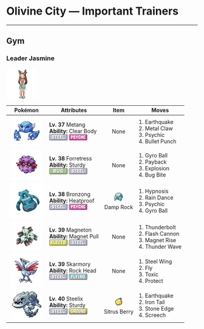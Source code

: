 # Olivine City — Important Trainers


---

## Gym

### Leader Jasmine

![Leader Jasmine](../../assets/important_trainers/jasmine.png "Leader Jasmine")

| Pokémon | Attributes | Item | Moves |
|:-------:|------------|:----:|-------|
| ![Metang](../../assets/sprites/metang/front.gif "When two BELDUM fuse together, a magnetic nervous system places their brains in union.") | **Lv. 37** Metang<br>**Ability:** <span class="tooltip" title="Prevents its stats from being lowered.">Clear Body</span><br>![steel](../../assets/types/steel.png "Steel") ![psychic](../../assets/types/psychic.png "Psychic") | None | 1. <span class="tooltip" title="The user sets off an earthquake that hits all the Pokémon in the battle. ">Earthquake</span><br>2. <span class="tooltip" title="The foe is raked with steel claws. It may also raise the user’s Attack stat. ">Metal Claw</span><br>3. <span class="tooltip" title="The foe is hit by a strong telekinetic force. It may also reduce the foe’s Sp. Def stat.">Psychic</span><br>4. <span class="tooltip" title="The user strikes with a tough punch as fast as a bullet. This move always goes first.">Bullet Punch</span> |
| ![Forretress](../../assets/sprites/forretress/front.gif "Its entire body is shielded by a steel-hard shell. What lurks inside this shell is a total mystery.") | **Lv. 38** Forretress<br>**Ability:** <span class="tooltip" title="It is protected against 1-hit KO attacks.">Sturdy</span><br>![bug](../../assets/types/bug.png "Bug") ![steel](../../assets/types/steel.png "Steel") | None | 1. <span class="tooltip" title="The user tackles the foe with a high-speed spin. The slower the user, the greater the damage.">Gyro Ball</span><br>2. <span class="tooltip" title="If the user can use this attack after the foe attacks, its power is doubled. ">Payback</span><br>3. <span class="tooltip" title="The user explodes to inflict damage on all Pokémon in battle. The user faints upon using this move.">Explosion</span><br>4. <span class="tooltip" title="The user bites the foe. If the foe is holding a Berry, the user eats it and gains its effect.">Bug Bite</span> |
| ![Bronzong](../../assets/sprites/bronzong/front.gif "Ancient people believed that petitioning BRONZONG for rain was the way to make crops grow.") | **Lv. 38** Bronzong<br>**Ability:** <span class="tooltip" title="Weakens the power of Fire-type moves.">Heatproof</span><br>![steel](../../assets/types/steel.png "Steel") ![psychic](../../assets/types/psychic.png "Psychic") | ![Damp Rock](../../assets/items/damp_rock.png "Damp Rock")<br><span class="tooltip" title="A Pokémon held item that extends the duration of the move Rain Dance used by the holder.">Damp Rock</span> | 1. <span class="tooltip" title="The user employs hypnotic suggestion to make the target fall into a deep sleep.">Hypnosis</span><br>2. <span class="tooltip" title="The user summons a heavy rain that falls for five turns, powering up Water- type moves.">Rain Dance</span><br>3. <span class="tooltip" title="The foe is hit by a strong telekinetic force. It may also reduce the foe’s Sp. Def stat.">Psychic</span><br>4. <span class="tooltip" title="The user tackles the foe with a high-speed spin. The slower the user, the greater the damage.">Gyro Ball</span> |
| ![Magneton](../../assets/sprites/magneton/front.gif "Three MAGNEMITE are linked by a strong magnetic force. Earaches will occur if you get too close.") | **Lv. 39** Magneton<br>**Ability:** <span class="tooltip" title="Prevents Steel-type Pokémon from escaping.">Magnet Pull</span><br>![electric](../../assets/types/electric.png "Electric") ![steel](../../assets/types/steel.png "Steel") | None | 1. <span class="tooltip" title="A strong electric blast is loosed at the foe. It may also leave the foe paralyzed.">Thunderbolt</span><br>2. <span class="tooltip" title="The user gathers all its light energy and releases it at once. It may also lower the foe’s Sp. Def stat.">Flash Cannon</span><br>3. <span class="tooltip" title="The user levitates using electrically generated magnetism for five turns. ">Magnet Rise</span><br>4. <span class="tooltip" title="A weak electric charge is launched at the foe. It causes paralysis if it hits.">Thunder Wave</span> |
| ![Skarmory](../../assets/sprites/skarmory/front.gif "Its sturdy wings look heavy, but they are actually hollow and light, allowing it to fly freely in the sky.") | **Lv. 39** Skarmory<br>**Ability:** <span class="tooltip" title="Protects the Pokémon from recoil damage.">Rock Head</span><br>![steel](../../assets/types/steel.png "Steel") ![flying](../../assets/types/flying.png "Flying") | None | 1. <span class="tooltip" title="The foe is hit with wings of steel. It may also raise the user’s Defense stat. ">Steel Wing</span><br>2. <span class="tooltip" title="The user soars, then strikes on the second turn. It can also be used for flying to any familiar town.">Fly</span><br>3. <span class="tooltip" title="A move that leaves the target badly poisoned. Its poison damage worsens every turn.">Toxic</span><br>4. <span class="tooltip" title="It enables the user to evade all attacks. Its chance of failing rises if it is used in succession.">Protect</span> |
| ![Steelix](../../assets/sprites/steelix/front.gif "Its body has been compressed deep under the ground. As a result, it is even harder than a diamond.") | **Lv. 40** Steelix<br>**Ability:** <span class="tooltip" title="It is protected against 1-hit KO attacks.">Sturdy</span><br>![steel](../../assets/types/steel.png "Steel") ![ground](../../assets/types/ground.png "Ground") | ![Sitrus Berry](../../assets/items/sitrus_berry.png "Sitrus Berry")<br><span class="tooltip" title="It may be used or held by a Pokémon to heal the user’s HP a little.">Sitrus Berry</span> | 1. <span class="tooltip" title="The user sets off an earthquake that hits all the Pokémon in the battle. ">Earthquake</span><br>2. <span class="tooltip" title="The foe is slammed with a steel-hard tail. It may also lower the target’s Defense stat.">Iron Tail</span><br>3. <span class="tooltip" title="The user stabs the foe with a sharpened stone. It has a high critical-hit ratio. ">Stone Edge</span><br>4. <span class="tooltip" title="An earsplitting screech is emitted to sharply reduce the foe’s Defense stat. ">Screech</span> |


